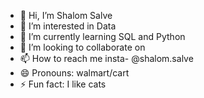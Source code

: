 - 👋 Hi, I’m Shalom Salve
- 👀 I’m interested in Data 
- 🌱 I’m currently learning SQL and Python
- 💞️ I’m looking to collaborate on 
- 📫 How to reach me insta- @shalom.salve
- 😄 Pronouns: walmart/cart
- ⚡ Fun fact: I like cats

<!---
NauticalNerd95/NauticalNerd95 is a ✨ special ✨ repository because its `README.md` (this file) appears on your GitHub profile.
You can click the Preview link to take a look at your changes.
--->
